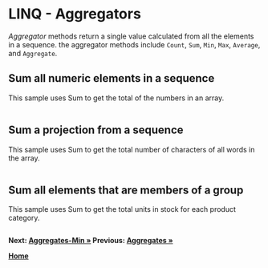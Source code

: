 # LINQ - Aggregators

*Aggregator* methods return a single value calculated from all the elements in a sequence. the aggregator methods include `Count`, `Sum`, `Min`, `Max`, `Average`, and `Aggregate`.

## Sum all numeric elements in a sequence

This sample uses Sum to get the total of the numbers in an array.

``` cs --region sum-syntax --source-file ../src/AggregateOperators.cs --project ../src/Try101LinqSamples.csproj
```

## Sum a projection from a sequence

This sample uses Sum to get the total number of characters of all words in the array.

``` cs --region sum-of-projection --source-file ../src/AggregateOperators.cs --project ../src/Try101LinqSamples.csproj
```

## Sum all elements that are members of a group

This sample uses Sum to get the total units in stock for each product category.

``` cs --region grouped-sum --source-file ../src/AggregateOperators.cs --project ../src/Try101LinqSamples.csproj
```

**Next: [Aggregates-Min &raquo;](./aggregates-2.md) Previous:  [Aggregates &raquo;](./aggregates.md)**

**[Home](../README.md)**
